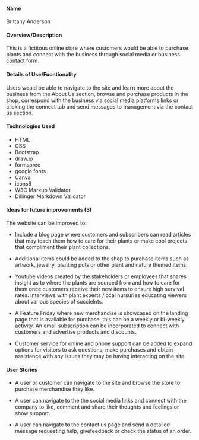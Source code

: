 #### Name
Brittany Anderson

#### Overview/Description
This is a fictitous online store where customers would be able to purchase plants
and connect with the business through social media or business contact form.

#### Details of Use/Fucntionality
Users would be able to navigate to the site and learn more about the business from
the About Us section, browse and purchase products in the shop, correspond with the 
business via social media platforms links or clicking the connect tab and
send messages to management via the contact us section.

#### Technologies Used
- HTML
- CSS
- Bootstrap
- draw.io
- formspree
- google fonts
- Canva
- icons8
- W3C Markup Validator
- Dillinger Markdown Validator
   

#### Ideas for future improvements (3)
The website can be improved to:

* Include a blog page where customers and subscribers can read articles that may teach
them how to care for their plants or make cool projects that compliment their plant 
collections.

* Additional items could be added to the shop to purchase items such as artwork,
jewelry, planting pots or other plant and nature themed items.

* Youtube videos created by the stakeholders or employees that shares insight
as to where the plants are sourced from and how to care for them once customers
receive their new items to ensure high survival rates. Interviews with plant experts
/local nursuries educating viewers about various species of succlelnts. 

* A Feature Friday where new merchandise is showcased on the landing page that is 
available for purchase, this can be a weekly or bi-weekly activity. An email
subscription can be incorporated to connect with customers and advertise products
and discounts.

* Customer service for online and phone support can be added to expand options for
visitors to ask questions, make purchases and obtain assistance with any issues 
they may be having interacting on the site.

#### User Stories 

- A user or customer can navigate to the site and browse the store to  
purchase merchandise they like.

- A user can navigate to the the social media links and connect with the company
 to like, comment and share their thoughts and feelings or show support.

- A user can navigate to the contact us page and send a detailed message requesting
 help, givefeedback or check the status of an order.



